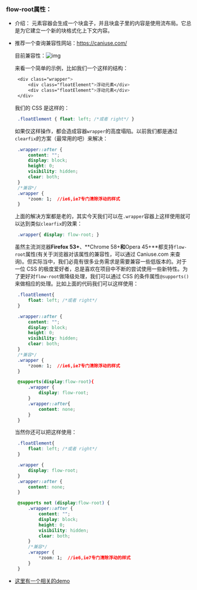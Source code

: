 ### flow-root属性：

-  介绍： 元素容器会生成一个块盒子，并且块盒子里的内容是使用流布局。它总是为它建立一个新的块格式化上下文内容。 

 - 推荐一个查询兼容性网站：https://caniuse.com/

    目前兼容性：![img](http://127.0.0.1:5500/img/flow.png)

   来看一个简单的示例，比如我们一个这样的结构：

   ```css
    <div class="wrapper">
        <div class="floatElement">浮动元素</div>
        <div class="floatElement">浮动元素</div>
    </div> 
   ```

   我们的 CSS 是这样的：

   ```css
    .floatElement { float: left; /*或者 right*/ } 
   ```

   如果仅这样操作，都会造成容器`wrapper`的高度塌陷。以前我们都是通过`clearfix`的方案（最常用的吧）来解决：

   ```css
    .wrapper::after {
        content: "";
        display: block;
        height: 0;
        visibility: hidden;
        clear: both;
    }
    /*兼容*/
    .wrapper {
        *zoom: 1;  //ie6,ie7专门清除浮动的样式
    }
   ```

   上面的解决方案都是老的，其实今天我们可以在`.wrapper`容器上这样使用就可以达到类似`clearfix`的效果：

   ```css
    .wrapper{ display: flow-root; } 
   ```

    虽然主流浏览器**Firefox 53+**、**Chrome 58+**和**Opera 45+**都支持`flow-root`属性(有关于浏览器对该属性的兼容性，可以通过 Caniuse.com 来查询)。但实际当中，我们必竟有很多业务需求是需要兼容一些低版本的。对于一位 CSS 的极度爱好者，总是喜欢在项目中不断的尝试使用一些新特性。为了更好对`flow-root`做降级处理，我们可以通过 CSS 的条件属性`@supports()`来做相应的处理。比如上面的代码我们可以这样使用：

   ```css
    .floatElement{
        float: left; /*或者 right*/ 
    } 

    .wrapper::after {
        content: "";
        display: block;
        height: 0;
        visibility: hidden;
        clear: both;
    }
    /*兼容*/
    .wrapper {
        *zoom: 1;  //ie6,ie7专门清除浮动的样式
    } 

    @supports(display:flow-root){
        .wrapper {
            display: flow-root;     
        }     
        .wrapper::after{
            content: none;
        }  
    } 
   ```

   当然你还可以把这样使用：

   ```css
    .floatElement{
        float: left; /*或者 right*/ 
    } 

    .wrapper {
        display: flow-root;     
    }     
    .wrapper::after {
        content: none;
    }  

    @supports not (display:flow-root) {
        .wrapper::after {
            content: "";
            display: block;
            height: 0;
            visibility: hidden;
            clear: both;
        }
        /*兼容*/
        .wrapper {
            *zoom: 1;  //ie6,ie7专门清除浮动的样式
        }
    } 
   ```

- [这里有一个相关的demo](http://127.0.0.1:5500/demo/flow.html)

